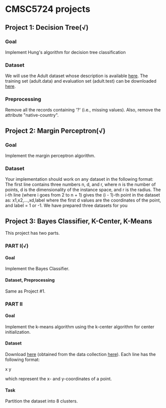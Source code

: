 # CMSC5724 projects

## Project 1: Decision Tree(√)

### Goal

Implement Hung's algorithm for decision tree classification

### Dataset

We will use the Adult dataset whose description is available [here](http://archive.ics.uci.edu/ml/datasets/Adult). The training set (adult.data) and evaluation set (adult.test) can be downloaded [here](https://archive.ics.uci.edu/static/public/2/adult.zip).

### Preprocessing

Remove all the records containing '?' (i.e., missing values). Also, remove the attribute "native-country".

## Project 2: Margin Perceptron(√)

### Goal

Implement the margin perceptron algorithm.

### Dataset

Your implementation should work on any dataset in the following format:
The first line contains three numbers n, d, and r, where n is the number of points, d is the dimensionality of the instance space, and r is the radius.
The i-th line (where i goes from 2 to n + 1) gives the (i - 1)-th point in the dataset as:
x1,x2,...,xd,label
where the first d values are the coordinates of the point, and label = 1 or -1.
We have prepared three datasets for you

## Project 3: Bayes Classifier, K-Center, K-Means

This project has two parts.

### PART I(√)

#### Goal

Implement the Bayes Classifier.

#### Dataset, Preprocessing

Same as Project #1.

### PART II

#### Goal

Implement the k-means algorithm using the k-center algorithm for center initialization.

#### Dataset

Download [here](https://www.cse.cuhk.edu.hk/~taoyf/course/cmsc5724/data/8gau.txthttps://www.cse.cuhk.edu.hk/~taoyf/course/cmsc5724/data/8gau.txt) (obtained from the data collection [here](http://cs.joensuu.fi/sipu/datasets/)). Each line has the following format:

x y

which represent the x- and y-coordinates of a point.

#### Task

Partition the dataset into 8 clusters.
